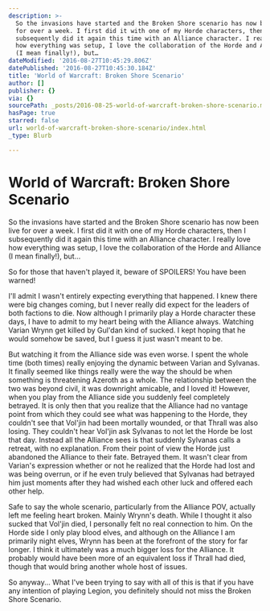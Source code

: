 ```yaml
---
description: >-
  So the invasions have started and the Broken Shore scenario has now been live
  for over a week. I first did it with one of my Horde characters, then I
  subsequently did it again this time with an Alliance character. I really love
  how everything was setup, I love the collaboration of the Horde and Alliance
  (I mean finally!), but…
dateModified: '2016-08-27T10:45:29.806Z'
datePublished: '2016-08-27T10:45:30.184Z'
title: 'World of Warcraft: Broken Shore Scenario'
author: []
publisher: {}
via: {}
sourcePath: _posts/2016-08-25-world-of-warcraft-broken-shore-scenario.md
hasPage: true
starred: false
url: world-of-warcraft-broken-shore-scenario/index.html
_type: Blurb

---
```

# World of Warcraft: Broken Shore Scenario

So the invasions have started and the Broken Shore scenario has now been live for over a week. I first did it with one of my Horde characters, then I subsequently did it again this time with an Alliance character. I really love how everything was setup, I love the collaboration of the Horde and Alliance (I mean finally!), but...

So for those that haven't played it, beware of SPOILERS! You have been warned!

I'll admit I wasn't entirely expecting everything that happened. I knew there were big changes coming, but I never really did expect for the leaders of both factions to die. Now although I primarily play a Horde character these days, I have to admit to my heart being with the Alliance always. Watching Varian Wrynn get killed by Gul'dan kind of sucked. I kept hoping that he would somehow be saved, but I guess it just wasn't meant to be. 

But watching it from the Alliance side was even worse. I spent the whole time (both times) really enjoying the dynamic between Varian and Sylvanas. It finally seemed like things really were the way the should be when something is threatening Azeroth as a whole. The relationship between the two was beyond civil, it was downright amicable, and I loved it! However, when you play from the Alliance side you suddenly feel completely betrayed. It is only then that you realize that the Alliance had no vantage point from which they could see what was happening to the Horde, they couldn't see that Vol'jin had been mortally wounded, or that Thrall was also losing. They couldn't hear Vol'jin ask Sylvanas to not let the Horde be lost that day. Instead all the Alliance sees is that suddenly Sylvanas calls a retreat, with no explanation. From their point of view the Horde just abandoned the Alliance to their fate. Betrayed them. It wasn't clear from Varian's expression whether or not he realized that the Horde had lost and was being overrun, or if he even truly believed that Sylvanas had betrayed him just moments after they had wished each other luck and offered each other help.

Safe to say the whole scenario, particularly from the Alliance POV, actually left me feeling heart broken. Mainly Wrynn's death. While I thought it also sucked that Vol'jin died, I personally felt no real connection to him. On the Horde side I only play blood elves, and although on the Alliance I am primarily night elves, Wrynn has been at the forefront of the story for far longer. I think it ultimately was a much bigger loss for the Alliance. It probably would have been more of an equivalent loss if Thrall had died, though that would bring another whole host of issues. 

So anyway... What I've been trying to say with all of this is that if you have any intention of playing Legion, you definitely should not miss the Broken Shore Scenario.